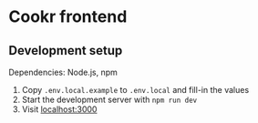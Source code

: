# Cookr frontend

## Development setup

Dependencies: Node.js, npm

1. Copy `.env.local.example` to `.env.local` and fill-in the values
2. Start the development server with `npm run dev`
3. Visit [localhost:3000](http://localhost:3000)
